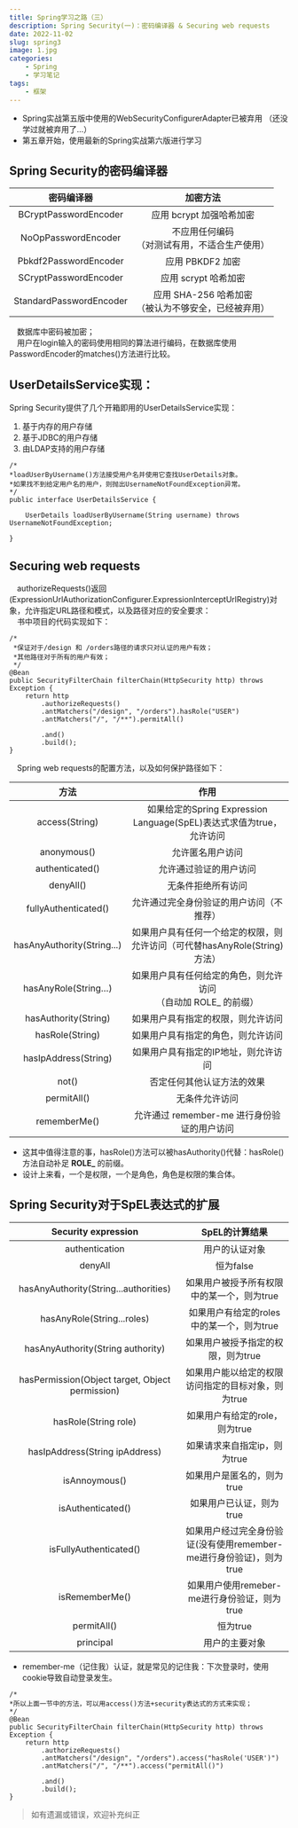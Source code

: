 ```yaml
---
title: Spring学习之路（三）
description: Spring Security(一)：密码编译器 & Securing web requests
date: 2022-11-02
slug: spring3
image: 1.jpg
categories:
    - Spring
    - 学习笔记
tags:
    - 框架
---
```

* Spring实战第五版中使用的WebSecurityConfigurerAdapter已被弃用 （还没学过就被弃用了...）  
* 第五章开始，使用最新的Spring实战第六版进行学习
## Spring Security的密码编译器

|          密码编译器          |                加密方法                 |
|:-----------------------:|:-----------------------------------:|
|  BCryptPasswordEncoder  |          应用 bcrypt 加强哈希加密           |
|   NoOpPasswordEncoder   |     不应用任何编码<br/>（对测试有用，不适合生产使用）     |
|  Pbkdf2PasswordEncoder  |            应用 PBKDF2 加密             |
|  SCryptPasswordEncoder  |           应用 scrypt 哈希加密            |
| StandardPasswordEncoder | 应用 SHA-256 哈希加密<br/>（被认为不够安全，已经被弃用） |  

&emsp;数据库中密码被加密；  
&emsp;用户在login输入的密码使用相同的算法进行编码，在数据库使用PasswordEncoder的matches()方法进行比较。

## UserDetailsService实现：
Spring Security提供了几个开箱即用的UserDetailsService实现：
1. 基于内存的用户存储
2. 基于JDBC的用户存储 
3. 由LDAP支持的用户存储
```
/*
*loadUserByUsername()方法接受用户名并使用它查找UserDetails对象。
*如果找不到给定用户名的用户，则抛出UsernameNotFoundException异常。
*/
public interface UserDetailsService {
 
    UserDetails loadUserByUsername(String username) throws UsernameNotFoundException;
 
}
```


## Securing web requests
&emsp;authorizeRequests()返回(ExpressionUrlAuthorizationConfigurer.ExpressionInterceptUrlRegistry)对象，允许指定URL路径和模式，以及路径对应的安全要求：  
&emsp;书中项目的代码实现如下：
```
/*
 *保证对于/design 和 /orders路径的请求只对认证的用户有效；
 *其他路径对于所有的用户有效；
 */
@Bean
public SecurityFilterChain filterChain(HttpSecurity http) throws Exception {
    return http
	    .authorizeRequests()
	    .antMatchers("/design", "/orders").hasRole("USER")
	    .antMatchers("/", "/**").permitAll()
	 
	    .and()
	    .build();
}
```
&emsp;Spring web requests的配置方法，以及如何保护路径如下：

|             方法             |                          作用                          |
|:--------------------------:|:----------------------------------------------------:|
|       access(String)       | 如果给定的Spring Expression Language(SpEL)表达式求值为true，允许访问 |
|        anonymous()         |                       允许匿名用户访问                       |
|      authenticated()       |                     允许通过验证的用户访问                      |
|         denyAll()          |                      无条件拒绝所有访问                       |  
|    fullyAuthenticated()    |                 允许通过完全身份验证的用户访问（不推荐）                 |
| hasAnyAuthority(String...) |    如果用户具有任何一个给定的权限，则允许访问（可代替hasAnyRole(String)方法）    |
|    hasAnyRole(String…)     |       如果用户具有任何给定的角色，则允许访问<br/> （自动加 ROLE_ 的前缀）       |
|    hasAuthority(String)    |                  如果用户具有指定的权限，则允许访问                   |
|      hasRole(String)       |                  如果用户具有指定的角色，则允许访问                   |
|    hasIpAddress(String)    |                 如果用户具有指定的IP地址，则允许访问                  |
|           not()            |                    否定任何其他认证方法的效果                     |
|        permitAll()         |                       无条件允许访问                        |
|        rememberMe()        |             允许通过 remember-me 进行身份验证的用户访问             |	
* 这其中值得注意的事，hasRole()方法可以被hasAuthority()代替：hasRole()方法自动补足 **ROLE_** 的前缀。  
* 设计上来看，一个是权限，一个是角色，角色是权限的集合体。

## Spring Security对于SpEL表达式的扩展

|               Security expression               |                                       SpEL的计算结果                                       |
|:-----------------------------------------------:|:-------------------------------------------------------------------------------------:|
|                 authentication                  |                                        用户的认证对象                                        |
|                     denyAll                     |                                        恒为false                                        |
|      hasAnyAuthority(String...authorities)      |                                如果用户被授予所有权限中的某一个，则为true                                |
|           hasAnyRole(String...roles)            |                               如果用户有给定的roles中的某一个，则为true                               |
|        hasAnyAuthority(String authority)        |                                  如果用户被授予指定的权限，则为true                                  |  
| hasPermission(Object target, Object permission) |                              如果用户能以给定的权限访问指定的目标对象，则为true                              |
|              hasRole(String role)               |                                  如果用户有给定的role，则为true                                  |
|         hasIpAddress(String ipAddress)          |                                   如果请求来自指定ip，则为true                                   |
|                  isAnnoymous()                  |                                    如果用户是匿名的，则为true                                    |
|                isAuthenticated()                |                                    如果用户已认证，则为true                                     |
|             isFullyAuthenticated()              |                      如果用户经过完全身份验证(没有使用remember-me进行身份验证)，则为true                       |
|                 isRememberMe()                  |                             如果用户使用remeber-me进行身份验证，则为true                             |
|                   permitAll()                   |                                        恒为true                                         |
|                    principal                    |                                        用户的主要对象                                        |
* remember-me（记住我）认证，就是常见的记住我：下次登录时，使用cookie导致自动登录发生。
```
/*
*所以上面一节中的方法，可以用access()方法+security表达式的方式来实现；
*/
@Bean
public SecurityFilterChain filterChain(HttpSecurity http) throws Exception {
    return http
        .authorizeRequests()
        .antMatchers("/design", "/orders").access("hasRole('USER')")
        .antMatchers("/", "/**").access("permitAll()")
	 
	    .and()
	    .build();
}
```

> 如有遗漏或错误，欢迎补充纠正